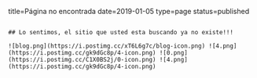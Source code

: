 title=Página no encontrada
date=2019-01-05
type=page
status=published
~~~~~~

## Lo sentimos, el sitio que usted esta buscando ya no existe!!!

![blog.png](https://i.postimg.cc/xT6L6g7c/blog-icon.png) ![4.png](https://i.postimg.cc/gk9dGc8p/4-icon.png) ![0.png](https://i.postimg.cc/C1X0BS2j/0-icon.png) ![4.png](https://i.postimg.cc/gk9dGc8p/4-icon.png)

